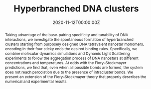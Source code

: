---
title: "Hyperbranched DNA clusters"
authors:
- admin
- Debora Caprara
- Vincenzo Lamberti
- Francesco Sciortino
#author_notes:
#- "Department of Physics, Sapienza University of Rome, Piazzale Aldo Moro 5, 00185 Roma, Italy"
#- "Department of Physics, Sapienza University of Rome, Piazzale Aldo Moro 5, 00185 Roma, Italy"
#- "Department of Physics, Sapienza University of Rome, Piazzale Aldo Moro 5, 00185 Roma, Italy"
#- "Department of Physics, Sapienza University of Rome, Piazzale Aldo Moro 5, 00185 Roma, Italy"
date: "2020-11-12T00:00:00Z"
doi: "10.1039/D0NR04840B"

# Schedule page publish date (NOT publication's date).
publishDate: "2017-01-01T00:00:00Z"

# Publication type.
# Legend: 0 = Uncategorized; 1 = Conference paper; 2 = Journal article;
# 3 = Preprint / Working Paper; 4 = Report; 5 = Book; 6 = Book section;
# 7 = Thesis; 8 = Patent
publication_types: ["article-journal"]

# Publication name and optional abbreviated publication name.
publication: "*Nanoscale* **12**, 23003-23012"
publication_short: "*Nanoscale* **12**, 23003-23012"

abstract: Taking advantage of the base-pairing specificity and tunability of DNA interactions, we investigate the spontaneous formation of hyperbranched clusters starting from purposely designed DNA tetravalent nanostar monomers, encoding in their four sticky ends the desired binding rules. Specifically, we combine molecular dynamics simulations and Dynamic Light Scattering experiments to follow the aggregation process of DNA nanostars at different concentrations and temperatures. At odds with the Flory–Stockmayer predictions, we find that, even when all possible bonds are formed, the system does not reach percolation due to the presence of intracluster bonds. We present an extension of the Flory–Stockmayer theory that properly describes the numerical and experimental results.

# Summary. An optional shortened abstract.
summary:

tags:
- DNA nanoparticles
- Self-assembly
featured: true

links:
- name: Editor's choice
  url: https://pubs.rsc.org/en/journals/articlecollectionlanding?sercode=nr&themeid=ea4904f6-4e54-401c-bff8-a25ee0524edb
- name: 2020 Nanoscale HOT Article Collection
  url: https://pubs.rsc.org/en/journals/articlecollectionlanding?sercode=nr&themeid=99865d52-2a93-43d6-95bb-9cbde43c7647
url_pdf: "publication/d0nr04840b.pdf"
#url_code: ''
#url_dataset: ''
#url_poster: ''
#url_project: ''
#url_slides: ''
#url_source: ''
#url_video: ''

# Featured image
# To use, add an image named `featured.jpg/png` to your page's folder. 
image:
  caption: 'Image credit: [**RSC**](https://pubs.rsc.org/en/content/articlelanding/2020/NR/D0NR04840B)'
  focal_point: ""
  preview_only: false

# Associated Projects (optional).
#   Associate this publication with one or more of your projects.
#   Simply enter your project's folder or file name without extension.
#   E.g. `internal-project` references `content/project/internal-project/index.md`.
#   Otherwise, set `projects: []`.
projects: []

# Slides (optional).
#   Associate this publication with Markdown slides.
#   Simply enter your slide deck's filename without extension.
#   E.g. `slides: "example"` references `content/slides/example/index.md`.
#   Otherwise, set `slides: ""`.
slides:
---